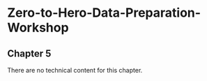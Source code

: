 # Zero-to-Hero-Data-Preparation-Workshop
## Chapter 5
There are no technical content for this chapter.